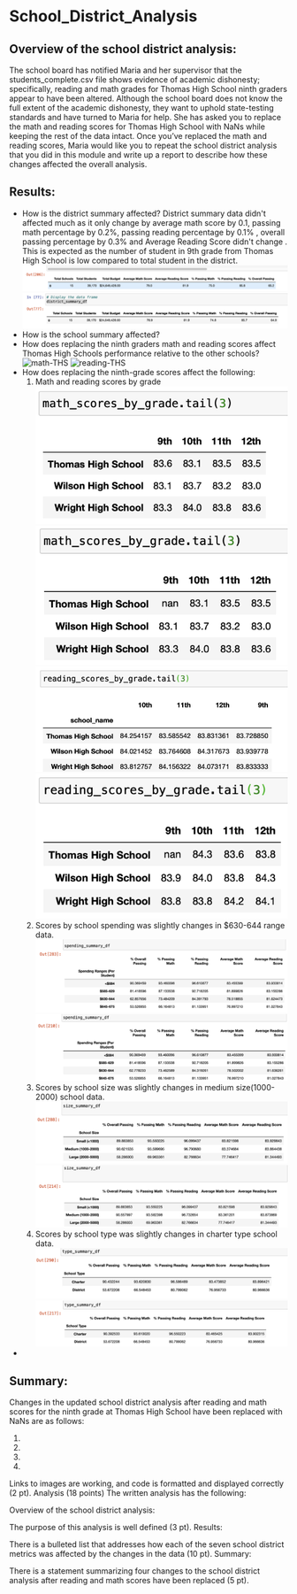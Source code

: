 # School_District_Analysis

## Overview of the school district analysis: 
The school board has notified Maria and her supervisor that the students_complete.csv file shows evidence of academic dishonesty; specifically, reading and math grades for Thomas High School ninth graders appear to have been altered. Although the school board does not know the full extent of the academic dishonesty, they want to uphold state-testing standards and have turned to Maria for help. She has asked you to replace the math and reading scores for Thomas High School with NaNs while keeping the rest of the data intact. Once you’ve replaced the math and reading scores, Maria would like you to repeat the school district analysis that you did in this module and write up a report to describe how these changes affected the overall analysis.

## Results: 

* How is the district summary affected? District summary data didn't affected much as it only change by average math score by 0.1, passing math percentage by 0.2%, passing reading percentage by 0.1% , overall passing percentage by 0.3%  and Average Reading Score  didn't change . This is expected as the number of student in 9th grade from Thomas High School is low compared to total student in the district. 
![district-summary-old](https://github.com/NishatSultana3538/School_District_Analysis/blob/main/analysis/District_summary_old.PNG)
![district-summary-new](https://github.com/NishatSultana3538/School_District_Analysis/blob/main/analysis/District_summary_new.png)
* How is the school summary affected?
* How does replacing the ninth graders math and reading scores affect Thomas High Schools performance relative to the other schools?
![math-THS]()
![reading-THS]()
* How does replacing the ninth-grade scores affect the following:
    1. Math and reading scores by grade
    ![math-old](https://github.com/NishatSultana3538/School_District_Analysis/blob/main/analysis/math_old.png)
    ![math-new](https://github.com/NishatSultana3538/School_District_Analysis/blob/main/analysis/math_new.png)
    ![reading-old](https://github.com/NishatSultana3538/School_District_Analysis/blob/main/analysis/reading_old.png)
    ![reading-new](https://github.com/NishatSultana3538/School_District_Analysis/blob/main/analysis/reading_new.png)
    2. Scores by school spending was slightly changes in $630-644 range data.
    ![spending-old](https://github.com/NishatSultana3538/School_District_Analysis/blob/main/analysis/spending_summary-old.png)
    ![spending_new](https://github.com/NishatSultana3538/School_District_Analysis/blob/main/analysis/spending_summary_new.png)
    3. Scores by school size was slightly changes in medium size(1000-2000) school data.
    ![size_old](https://github.com/NishatSultana3538/School_District_Analysis/blob/main/analysis/size_summary_old.png)
    ![size_new](https://github.com/NishatSultana3538/School_District_Analysis/blob/main/analysis/size_summary_new.png)
    4. Scores by school type was slightly changes in charter type school data.
    ![type_old](https://github.com/NishatSultana3538/School_District_Analysis/blob/main/analysis/type_summary_old.png)
    ![type_new](https://github.com/NishatSultana3538/School_District_Analysis/blob/main/analysis/type_summary_new.png)
*
## Summary: 
Changes in the updated school district analysis after reading and math scores for the ninth grade at Thomas High School have been replaced with NaNs are as follows:

1. 
2. 
3. 
4. 





Links to images are working, and code is formatted and displayed correctly (2 pt).
Analysis (18 points)
The written analysis has the following:

Overview of the school district analysis:

The purpose of this analysis is well defined (3 pt).
Results:

There is a bulleted list that addresses how each of the seven school district metrics was affected by the changes in the data (10 pt).
Summary:

There is a statement summarizing four changes to the school district analysis after reading and math scores have been replaced (5 pt).
